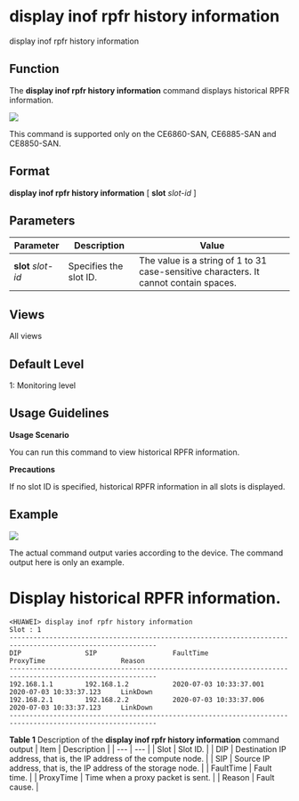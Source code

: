 display inof rpfr history information
=====================================

display inof rpfr history information

Function
--------

The **display inof rpfr history information** command displays historical RPFR information.

![](../public_sys-resources/note_3.0-en-us.png) 

This command is supported only on the CE6860-SAN, CE6885-SAN and CE8850-SAN.



Format
------

**display inof rpfr history information** [ **slot** *slot-id* ]


Parameters
----------

| Parameter | Description | Value |
| --- | --- | --- |
| **slot** *slot-id* | Specifies the slot ID. | The value is a string of 1 to 31 case-sensitive characters. It cannot contain spaces. |



Views
-----

All views


Default Level
-------------

1: Monitoring level


Usage Guidelines
----------------

**Usage Scenario**

You can run this command to view historical RPFR information.

**Precautions**

If no slot ID is specified, historical RPFR information in all slots is displayed.


Example
-------

![](../public_sys-resources/note_3.0-en-us.png) 

The actual command output varies according to the device. The command output here is only an example.


# Display historical RPFR information.
```
<HUAWEI> display inof rpfr history information
Slot : 1
-----------------------------------------------------------------------------------------------------------
DIP                SIP                   FaultTime                     ProxyTime                   Reason   
-----------------------------------------------------------------------------------------------------------
192.168.1.1        192.168.1.2           2020-07-03 10:33:37.001       2020-07-03 10:33:37.123     LinkDown 
192.168.2.1        192.168.2.2           2020-07-03 10:33:37.006       2020-07-03 10:33:37.123     LinkDown
-----------------------------------------------------------------------------------------------------------

```

**Table 1** Description of the **display inof rpfr history information** command output
| Item | Description |
| --- | --- |
| Slot | Slot ID. |
| DIP | Destination IP address, that is, the IP address of the compute node. |
| SIP | Source IP address, that is, the IP address of the storage node. |
| FaultTime | Fault time. |
| ProxyTime | Time when a proxy packet is sent. |
| Reason | Fault cause. |